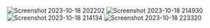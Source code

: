 ![Screenshot 2023-10-18 202202](https://github.com/devisha04/DSA_LAB_G1/assets/147936789/224449f1-4614-4a8a-94f5-47517eb0bc18)
![Screenshot 2023-10-18 214930](https://github.com/devisha04/DSA_LAB_G1/assets/147936789/d65b5c65-615e-463d-8a70-e48df74a8caa)
![Screenshot 2023-10-18 214134](https://github.com/devisha04/DSA_LAB_G1/assets/147936789/1e4c09fd-c242-408a-8e50-06bfb79782b5)
![Screenshot 2023-10-18 223320](https://github.com/devisha04/DSA_LAB_G1/assets/147936789/01ab6730-b96e-4de7-a00d-e8ab92fe5aa9)

